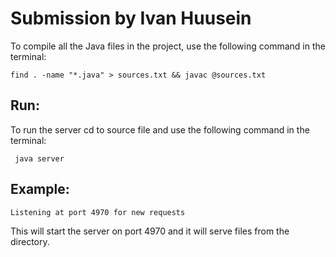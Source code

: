 # Submission by Ivan Huusein
To compile all the Java files in the project, use the following command in the terminal:
```
find . -name "*.java" > sources.txt && javac @sources.txt
```

## Run:
To run the server cd to source file and use the following command in the terminal:
```
 java server 

```

## Example:
```
Listening at port 4970 for new requests

```

This will start the server on port 4970 and it will serve files from the directory.

